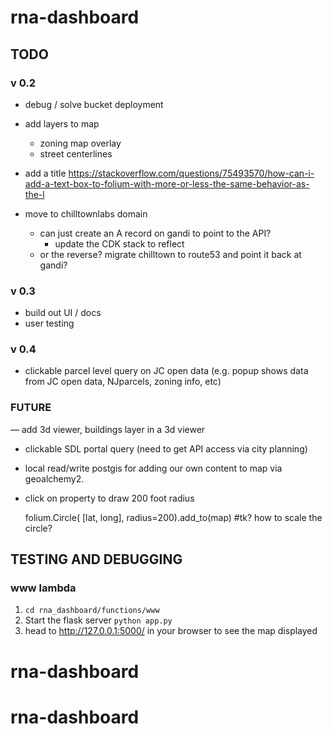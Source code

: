 # rna-dashboard

## TODO

### v 0.2



- debug / solve bucket deployment
- add layers to map
    - zoning map overlay
    - street centerlines
- add a title https://stackoverflow.com/questions/75493570/how-can-i-add-a-text-box-to-folium-with-more-or-less-the-same-behavior-as-the-l


- move to chilltownlabs domain
    - can just create an A record on gandi to point to the API?
        - update the CDK stack to reflect
    - or the reverse? migrate chilltown to route53 and point it back at gandi?


### v 0.3
- build out UI / docs
- user testing

### v 0.4
- clickable parcel level query on JC open data (e.g. popup shows data from JC open data, NJparcels, zoning info, etc)


### FUTURE
— add 3d viewer, buildings layer in a 3d viewer
- clickable SDL portal query (need to get API access via city planning)
- local read/write postgis for adding our own content to map via geoalchemy2.
- click on property to draw 200 foot radius

    folium.Circle(
        [lat, long],
        radius=200).add_to(map) #tk? how to scale the circle?

## TESTING AND DEBUGGING

### www lambda

1. `cd rna_dashboard/functions/www`
2. Start the flask server `python app.py`
3. head to http://127.0.0.1:5000/ in your browser to see the map displayed
# rna-dashboard
# rna-dashboard
